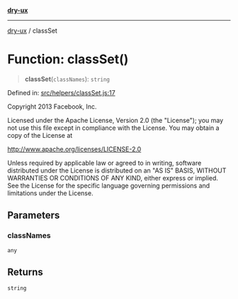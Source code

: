 [**dry-ux**](../README.md)

***

[dry-ux](../globals.md) / classSet

# Function: classSet()

> **classSet**(`classNames`): `string`

Defined in: [src/helpers/classSet.js:17](https://github.com/navedr/dry-ux/blob/b8fe047776f9e9943b5ac8e30a3dd152faaba227/src/helpers/classSet.js#L17)

Copyright 2013 Facebook, Inc.

Licensed under the Apache License, Version 2.0 (the "License");
you may not use this file except in compliance with the License.
You may obtain a copy of the License at

http://www.apache.org/licenses/LICENSE-2.0

Unless required by applicable law or agreed to in writing, software
distributed under the License is distributed on an "AS IS" BASIS,
WITHOUT WARRANTIES OR CONDITIONS OF ANY KIND, either express or implied.
See the License for the specific language governing permissions and
limitations under the License.

## Parameters

### classNames

`any`

## Returns

`string`
